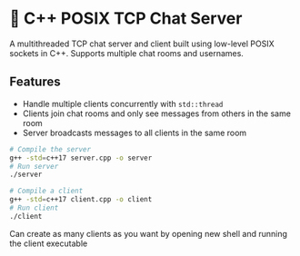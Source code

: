 # 🧩 C++ POSIX TCP Chat Server

A multithreaded TCP chat server and client built using low-level POSIX sockets in C++. Supports multiple chat rooms and usernames.

## Features

- Handle multiple clients concurrently with `std::thread`
- Clients join chat rooms and only see messages from others in the same room
- Server broadcasts messages to all clients in the same room

```bash
# Compile the server
g++ -std=c++17 server.cpp -o server
# Run server
./server

# Compile a client
g++ -std=c++17 client.cpp -o client
# Run client
./client
```

Can create as many clients as you want by opening new shell and running the client executable
